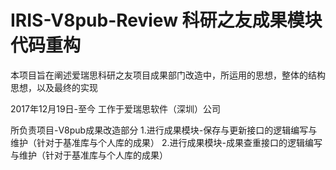 # IRIS-V8pub-Review  科研之友成果模块代码重构
本项目旨在阐述爱瑞思科研之友项目成果部门改造中，所运用的思想，整体的结构思想，以及最终的实现

2017年12月19日-至今   工作于爱瑞思软件（深圳）公司

所负责项目-V8pub成果改造部分
1.进行成果模块-保存与更新接口的逻辑编写与维护（针对于基准库与个人库的成果）
2.进行成果模块-成果查重接口的逻辑编写与维护（针对于基准库与个人库的成果）
